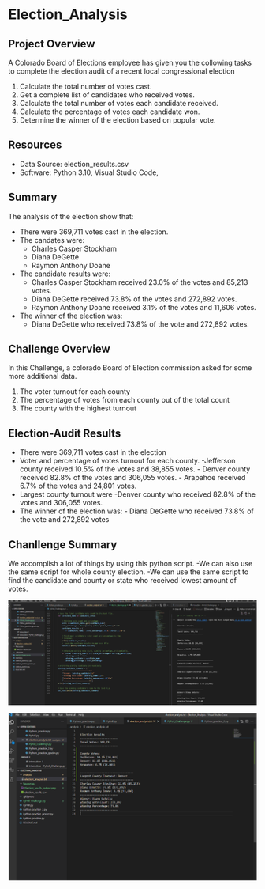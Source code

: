 # Election_Analysis
## Project Overview
A Colorado Board of Elections employee has given you the collowing tasks to complete the election audit of a recent local 
congressional election

1. Calculate the total number of votes cast.
2. Get a complete list of candidates who received votes.
3. Calculate the total number of votes each candidate received.
4. Calculate the percentage of votes each candidate won.
5. Determine the winner of the election based on popular vote.

## Resources
- Data Source: election_results.csv
- Software: Python 3.10, Visual Studio Code,

## Summary 
The analysis of the election show that:
- There were 369,711 votes cast in the election.
- The candates were:
    - Charles Casper Stockham
    - Diana DeGette
    - Raymon Anthony Doane 
- The candidate results were:
    - Charles Casper Stockham received 23.0% of the votes and 85,213 votes.
    - Diana DeGette received 73.8% of the votes and 272,892 votes.
    - Raymon Anthony Doane received 3.1% of the votes and 11,606 votes.
- The winner of the election was:
    - Diana DeGette who received 73.8% of the vote and 272,892 votes.
  
## Challenge Overview
In this Challenge, a colorado Board of Election commission asked for some more additional data.
 1. The voter turnout for each county
 2. The percentage of votes from each county out of the total count
 3. The county with the highest turnout

## Election-Audit Results
  - There were 369,711 votes cast in the election
  - Voter and percentage of votes turnout for each county.
        -Jefferson county received 10.5% of the votes and 38,855 votes.
        - Denver county received 82.8% of the votes and 306,055 votes.
        - Arapahoe received 6.7% of the votes and 24,801 votes.
  - Largest county turnout were
        -Denver county who received 82.8% of the votes and 306,055 votes.
  - The winner of the election was:
        - Diana DeGette who received 73.8% of the vote and 272,892 votes
    
## Chanllenge Summary
 We accomplish a lot of things by using this python script.
  -We can also use the same script for whole county election. 
  -We can use the same script to find the candidate and county or state who received lowest amount of votes.
  
![Text to Column](https://github.com/Hanitapatel/Election_Analysis/blob/main/Resources/Election_results_terminal_output.png?raw=true)

![Text to Column](https://github.com/Hanitapatel/Election_Analysis/blob/main/Resources/election_analysis_output.png?raw=true)
 




